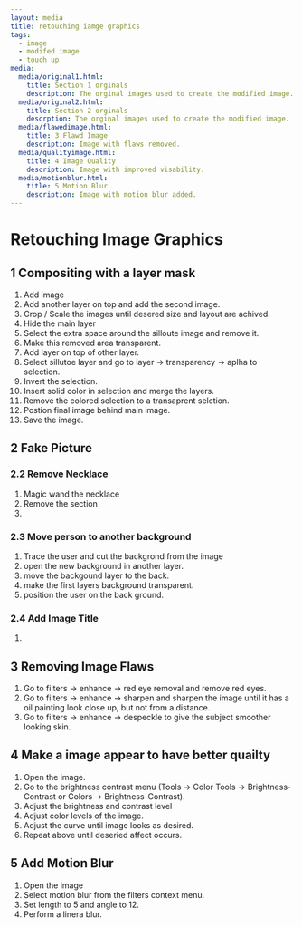 ```yaml
---
layout: media
title: retouching iamge graphics
tags:
  - image
  - modifed image
  - touch up
media:
  media/original1.html:
    title: Section 1 orginals
    description: The orginal images used to create the modified image.
  media/original2.html:
    title: Section 2 orginals
    descrption: The orginal images used to create the modified image.
  media/flawedimage.html:
    title: 3 Flawd Image
    description: Image with flaws removed.
  media/qualityimage.html:
    title: 4 Image Quality
    description: Image with improved visability.
  media/motionblur.html:
    title: 5 Motion Blur
    description: Image with motion blur added.
---
```


Retouching Image Graphics
==========================================================================
## 1 Compositing with a layer mask
1. Add image 
2. Add another layer on top and add the second image.
3. Crop / Scale the images until desered size and layout are achived.
4. Hide the main layer
5. Select the extra space around the silloute image and remove it.
6. Make this removed area transparent.
7. Add layer on top of other layer. 
8. Select sillutoe layer and go to layer -> transparency -> aplha to selection.
9. Invert the selection.
10. Insert solid color in selection and merge the layers.
11. Remove the colored selection to a transaprent selction.
12. Postion final image behind main image.
13. Save the image. 

## 2 Fake Picture

### 2.2 Remove Necklace
1. Magic wand the necklace
2. Remove the section
3. 

### 2.3 Move person to another background
1. Trace the user and cut the backgrond from the image
2. open the new background in another layer.
3. move the backgound layer to the  back.
4. make the first layers background transparent.
5. position the user on the back ground.

### 2.4  Add Image Title
1. 

## 3 Removing Image Flaws
1. Go to filters -> enhance -> red eye removal and remove red eyes.
2. Go to filters -> enhance -> sharpen and sharpen the image until it has a oil painting look close up, but not from a distance.
3. Go to filters -> enhance -> despeckle to give the subject smoother looking skin.

## 4 Make a image appear to have better quailty
1. Open the image.
2. Go to the brightness contrast menu (Tools -> Color Tools -> Brightness-Contrast or Colors -> Brightness-Contrast).
3. Adjust the brightness and contrast level
4. Adjust color levels of the image. 
5. Adjust the curve until image looks as desired.
6. Repeat above until deseried affect occurs.

## 5 Add Motion Blur
1. Open the image
2. Select motion blur from the filters context menu.
3. Set length to 5 and angle to 12.
4. Perform a linera blur.
